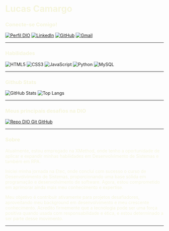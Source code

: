 # <font color="#F5F5DC">Lucas Camargo</font>


<font color="#F5F5DC"></font>


### <font color="#F5F5DC">Conecte-se Comigo!</font>


[![Perfil DIO](https://img.shields.io/badge/-Meu%20Perfil%20na%20DIO-B2975A?style=for-the-badge)](https://web.dio.me/users/lucascamargo005/)
[![LinkedIn](https://img.shields.io/badge/-LinkedIn-B2975A?style=for-the-badge&logo=linkedin&logoColor=30A3DC)](https://www.linkedin.com/in/lucas-camargo-608210255/)
[![GitHub](https://img.shields.io/badge/GitHub-B2975A?style=for-the-badge&logo=github&logoColor=white)](https://github.com/Lucascam4rgo)
[![Gmail](https://img.shields.io/badge/Gmail-B2975A?style=for-the-badge&logo=gmail&logoColor=red)](mailto:lucascamargo005@gmail.com)

___

### <font color="#F5F5DC">Habilidades</font>


![HTML5](https://img.shields.io/badge/HTML-654321?style=for-the-badge&logo=html5&logoColor=30A3DC)
![CSS3](https://img.shields.io/badge/CSS3-654321?style=for-the-badge&logo=css3&logoColor=E94D5F)
![JavaScript](https://img.shields.io/badge/JavaScript-654321?style=for-the-badge&logo=javascript&logoColor=30A3DC)
![Python](https://img.shields.io/badge/python-654321?style=for-the-badge&logo=python&logoColor=ffdd54)
![MySQL](https://img.shields.io/badge/MySQL-654321?style=for-the-badge&logo=mysql&logoColor=white)

___

### <font color="#F5F5DC">Github Stats</font>


![GitHub Stats](https://github-readme-stats.vercel.app/api?username=Lucascam4rgo&theme=transparent&bg_color=654321&border_color=B2975A&show_icons=true&icon_color=30A3DC&title_color=E94D5F&text_color=FFF)
![Top Langs](https://github-readme-stats-git-masterrstaa-rickstaa.vercel.app/api/top-langs/?username=Lucascam4rgo&layout=compact&bg_color=654321&border_color=B2975A&title_color=E94D5F&text_color=FFF)

___

### <font color="#F5F5DC">Meus principais desafios na DIO</font>


[![Repo DIO Git GitHub](https://github-readme-stats.vercel.app/api/pin/?username=Lucascam4rgo&repo=dio-lab-open-source&bg_color=654321&border_color=B2975A&show_icons=true&icon_color=30A3DC&title_color=E94D5F&text_color=FFF)](https://github.com/Lucascam4rgo/dio-lab-open-source)

___

### <font color = "f5f5dc">Sobre</font>

<font color = "f5f5dc">Atualmente, estou empregado na XMethod, onde tenho a oportunidade de aplicar e expandir minhas habilidades em Desenvolvimento de Sistemas e também em RPA.

Iniciei minha jornada na Etec, onde concluí com sucesso o curso de Desenvolvimento de Sistemas, proporcionando uma base sólida em programação e desenvolvimento de software. Agora, estou comprometido em aprimorar ainda mais meu conhecimento e expertise.

Meu objetivo é contribuir ativamente para projetos desafiadores, aproveitando meu background em desenvolvimento e meu crescente conhecimento. Acredito firmemente que a tecnologia pode ser uma força positiva quando usada com responsabilidade e ética, e estou determinado a ser parte desse movimento.</font>

___



